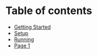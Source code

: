 # Table of contents

* [Getting Started](README.md)
* [Setup](setup.md)
* [Running](running.md)
* [Page 1](page-1.md)
